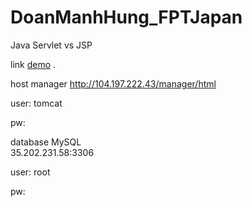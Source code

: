 # DoanManhHung_FPTJapan

Java
Servlet vs JSP


link  [demo](http://104.197.222.43/BookStoreHungDM/ ) .

host manager
http://104.197.222.43/manager/html

user: tomcat

pw:


database MySQL  
35.202.231.58:3306

user: root

pw:

